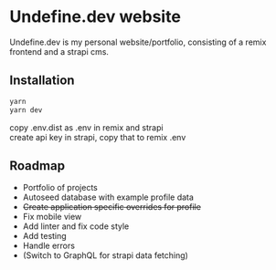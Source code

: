 # Undefine.dev website

Undefine.dev is my personal website/portfolio, consisting of a remix frontend and a strapi cms.

## Installation

```bash
yarn
yarn dev
```

copy .env.dist as .env in remix and strapi  
create api key in strapi, copy that to remix .env

## Roadmap

- Portfolio of projects
- Autoseed database with example profile data
- ~~Create application specific overrides for profile~~
- Fix mobile view
- Add linter and fix code style
- Add testing
- Handle errors
- (Switch to GraphQL for strapi data fetching)

